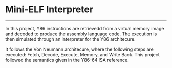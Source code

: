 # Mini-ELF Interpreter
*********************
In this project, Y86 instructions are retrievedd from a virtual memory image and decoded
to produce the assembly language code. The execution is then simulated through an
interpreter for the Y86 architecure.

It follows the Von Neumann architecure, where the following steps are executed: Fetch,
Decode, Execute, Memory, and Write Back. This project followed the semantics given in the
Y86-64 ISA reference.
